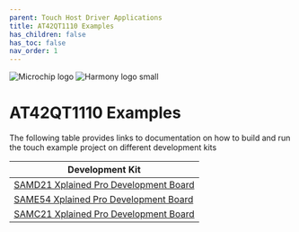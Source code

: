 ```yaml
---
parent: Touch Host Driver Applications
title: AT42QT1110 Examples
has_children: false
has_toc: false
nav_order: 1
---
```


![Microchip logo](https://raw.githubusercontent.com/wiki/Microchip-MPLAB-Harmony/Microchip-MPLAB-Harmony.github.io/images/microchip_logo.png)
![Harmony logo small](https://raw.githubusercontent.com/wiki/Microchip-MPLAB-Harmony/Microchip-MPLAB-Harmony.github.io/images/microchip_mplab_harmony_logo_small.png)

# AT42QT1110 Examples
The following table provides links to documentation on how to build and run the touch example project on different development kits

| Development Kit |
| --- |
| [SAMD21 Xplained Pro Development Board](firmware/docs/readme_sam_d21_xpro.md) |
| [SAME54 Xplained Pro Development Board](firmware/docs/readme_sam_e54_xpro.md) |
| [SAMC21 Xplained Pro Development Board](firmware/docs/readme_sam_c21_xpro.md) |